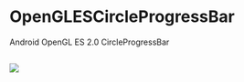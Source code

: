 # OpenGLESCircleProgressBar
Android OpenGL ES 2.0 CircleProgressBar

##
![](https://github.com/george-cw/OpenGLESCircleProgressBar/blob/master/gif/whirl_slow.gif=100x100)

